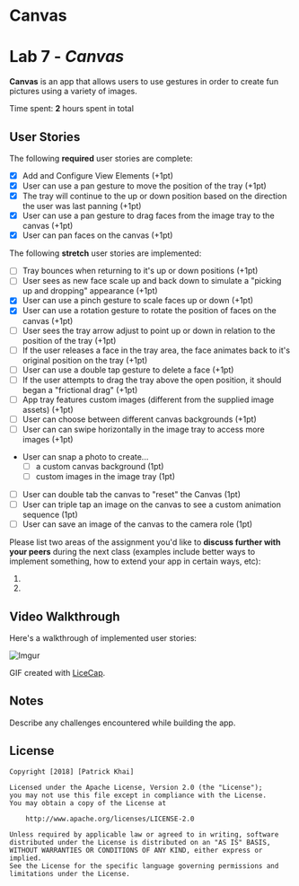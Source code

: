 # Canvas
# Lab 7 - *Canvas*

**Canvas** is an app that allows users to use gestures in order to create fun pictures using a variety of images.

Time spent: **2** hours spent in total

## User Stories

The following **required** user stories are complete:

- [x] Add and Configure View Elements (+1pt)
- [x] User can use a pan gesture to move the position of the tray (+1pt)
- [x] The tray will continue to the up or down position based on the direction the user was last panning (+1pt)
- [x] User can use a pan gesture to drag faces from the image tray to the canvas (+1pt)
- [x] User can pan faces on the canvas (+1pt)

The following **stretch** user stories are implemented:

- [ ] Tray bounces when returning to it's up or down positions (+1pt)
- [ ] User sees as new face scale up and back down to simulate a "picking up and dropping" appearance (+1pt)
- [x] User can use a pinch gesture to scale faces up or down (+1pt)
- [x] User can use a rotation gesture to rotate the position of faces on the canvas (+1pt)
- [ ] User sees the tray arrow adjust to point up or down in relation to the position of the tray (+1pt)
- [ ] If the user releases a face in the tray area, the face animates back to it's original position on the tray (+1pt)
- [ ] User can use a double tap gesture to delete a face (+1pt)
- [ ] If the user attempts to drag the tray above the open position, it should began a "frictional drag" (+1pt)
- [ ] App tray features custom images (different from the supplied image assets) (+1pt)
- [ ] User can choose between different canvas backgrounds (+1pt)
- [ ] User can can swipe horizontally in the image tray to access more images (+1pt)
- User can snap a photo to create...
   - [ ] a custom canvas background (1pt)
   - [ ] custom images in the image tray (1pt)
- [ ] User can double tab the canvas to "reset" the Canvas (1pt)
- [ ] User can triple tap an image on the canvas to see a custom animation sequence (1pt)
- [ ] User can save an image of the canvas to the camera role (1pt)

Please list two areas of the assignment you'd like to **discuss further with your peers** during the next class (examples include better ways to implement something, how to extend your app in certain ways, etc):

1.
2.

## Video Walkthrough

Here's a walkthrough of implemented user stories:

![Imgur](https://i.imgur.com/nYdJJYT.gif)

GIF created with [LiceCap](http://www.cockos.com/licecap/).

## Notes

Describe any challenges encountered while building the app.

## License

    Copyright [2018] [Patrick Khai]

    Licensed under the Apache License, Version 2.0 (the "License");
    you may not use this file except in compliance with the License.
    You may obtain a copy of the License at

        http://www.apache.org/licenses/LICENSE-2.0

    Unless required by applicable law or agreed to in writing, software
    distributed under the License is distributed on an "AS IS" BASIS,
    WITHOUT WARRANTIES OR CONDITIONS OF ANY KIND, either express or implied.
    See the License for the specific language governing permissions and
    limitations under the License.
